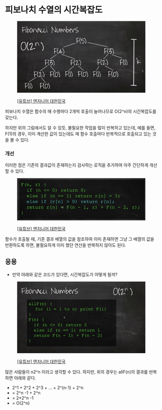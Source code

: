 # 피보나치 수열의 시간복잡도

<figure><img src="../../../.gitbook/assets/image (8).png" alt=""><figcaption><p><a href="https://www.youtube.com/user/damazzang/videos">[유튜브] 엔지니어 대한민국</a></p></figcaption></figure>

피보나치 수열은 함수의 매 수행마다 2개씩 호출이 늘어나므로 O(2^n)의 시간복잡도를 갖는다.&#x20;

하지만 위의 그림에서도 알 수 있듯, 불필요한 작업을 많이 반복하고 있는데, 예를 들면, F(1)의 경우, 이미 계산한 값이 있는데도 매 함수 호출마다 반복적으로 호출되고 있는 것을 볼 수 있다. &#x20;

### 개선&#x20;

이러한 점은 기존의 결과값이 존재하는지 검사하는 로직을 추가하여 아주 간단하게 개선할 수 있다.&#x20;

<figure><img src="../../../.gitbook/assets/image (31).png" alt=""><figcaption><p><a href="https://www.youtube.com/user/damazzang/videos">[유튜브] 엔지니어 대한민국</a></p></figcaption></figure>

함수가 호출될 때, 기존 결과 배열의 값을 참조하여 이미 존재하면 그냥 그 배열의 값을 반환하도록 하면, 불필요하게 이미 했던 연산을 반복하지 않아도 된다.&#x20;



## 응용 &#x20;

* 만약 아래와 같은 코드가 있다면, 시간복잡도가 어떻게 될까?&#x20;

<figure><img src="../../../.gitbook/assets/image (7).png" alt=""><figcaption><p><a href="https://www.youtube.com/user/damazzang/videos">[유튜브] 엔지니어 대한민국</a></p></figcaption></figure>

많은 사람들이 n2^n 이라고 생각할 수 있다. 하지만, 위의 경우는 allF(n)의 결과를 반복하면 아래와 같다.&#x20;

* 2^1 + 2^2 + 2^3 + ... + 2^(n-1) + 2^n&#x20;
* \= 2^n -1 + 2^n&#x20;
* \= 2\*2^n -1&#x20;
* \= O(2^n)

&#x20;
